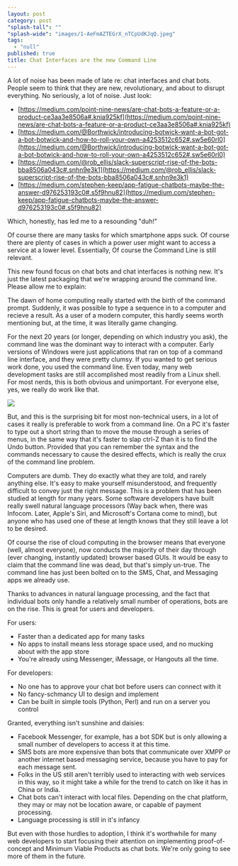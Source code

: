 ```yaml
---
layout: post
category: post
"splash-tall": ""
"splash-wide": "images/1-AeFmAZTEGrX_nTCpUdKJqQ.jpeg"
tags: 
  - "null"
published: true
title: Chat Interfaces are the new Command Line
---
```


A lot of noise has been made of late re: chat interfaces and chat bots. People seem to think that they are new, revolutionary, and about to disrupt everything. No seriously, a lot of noise. Just look:

* [https://medium.com/point-nine-news/are-chat-bots-a-feature-or-a-product-ce3aa3e8506a#.knia925kf](https://medium.com/point-nine-news/are-chat-bots-a-feature-or-a-product-ce3aa3e8506a#.knia925kf)
* [https://medium.com/@Borthwick/introducing-botwick-want-a-bot-got-a-bot-botwick-and-how-to-roll-your-own-a4253512c652#.sw5e60rl0](https://medium.com/@Borthwick/introducing-botwick-want-a-bot-got-a-bot-botwick-and-how-to-roll-your-own-a4253512c652#.sw5e60rl0)
* [https://medium.com/@rob_ellis/slack-superscript-rise-of-the-bots-bba8506a043c#.snhn9e3k1](https://medium.com/@rob_ellis/slack-superscript-rise-of-the-bots-bba8506a043c#.snhn9e3k1)
* [https://medium.com/stephen-keep/app-fatigue-chatbots-maybe-the-answer-d976253193c0#.s5f9hnu82](https://medium.com/stephen-keep/app-fatigue-chatbots-maybe-the-answer-d976253193c0#.s5f9hnu82)

Which, honestly, has led me to a resounding "duh!"

Of course there are many tasks for which smartphone apps suck. Of course there are plenty of cases in which a power user might want to access a service at a lower level. Essentially, Of course the Command Line is still relevant.

This new found focus on chat bots and chat interfaces is nothing new. It's just the latest packaging that we're wrapping around the command line. Please allow me to explain:

The dawn of home computing really started with the birth of the command prompt. Suddenly, it was possible to type a sequence in to a computer and recieve a result. As a user of a modern computer, this hardly seems worth mentioning but, at the time, it was literally game changing.

For the next 20 years (or longer, depending on which industry you ask), the command line was the dominant way to interact with a computer. Early versions of Windows were just applications that ran on top of a command line interface, and they were pretty clumsy. If you wanted to get serious work done, you used the command line. Even today, many web development tasks are still accomplished most readily from a Linux shell. For most nerds, this is both obvious and unimportant. For everyone else, yes, we really do work like that.

![][2]

But, and this is the surprising bit for most non-technical users, in a lot of cases it really is preferable to work from a command line. On a PC it's faster to type out a short string than to move the mouse through a series of menus, in the same way that it's faster to slap ctrl-Z than it is to find the Undo button. Provided that you can remember the syntax and the commands necessary to cause the desired effects, which is really the crux of the command line problem.

Computers are dumb. They do exactly what they are told, and rarely anything else. It's easy to make yourself misunderstood, and frequently difficult to convey just the right message. This is a problem that has been studied at length for many years. Some software developers have built really swell natural language processors (Way back when, there was Infocom. Later, Apple's Siri, and Microsoft's Cortana come to mind), but anyone who has used one of these at length knows that they still leave a lot to be desired.

Of course the rise of cloud computing in the browser means that everyone (well, almost everyone), now conducts the majority of their day through (ever changing, instantly updated) browser based GUIs. It would be easy to claim that the command line was dead, but that's simply un-true. The command line has just been bolted on to the SMS, Chat, and Messaging apps we already use.

Thanks to advances in natural language processing, and the fact that individual bots only handle a relatively small number of operations, bots are on the rise. This is great for users and developers.

For users:

* Faster than a dedicated app for many tasks
* No apps to install means less storage space used, and no mucking about with the app store
* You're already using Messenger, iMessage, or Hangouts all the time.

For developers:

* No one has to approve your chat bot before users can connect with it
* No fancy-schmancy UI to design and implement
* Can be built in simple tools (Python, Perl) and run on a server you control

Granted, everything isn't sunshine and daisies:

* Facebook Messenger, for example, has a bot SDK but is only allowing a small number of developers to access it at this time.
* SMS bots are more expensive than bots that communicate over XMPP or another internet based messaging service, because you have to pay for each message sent.
* Folks in the US still aren't terribly used to interacting with web services in this way, so it might take a while for the trend to catch on like it has in China or India.
* Chat bots can't interact with local files. Depending on the chat platform, they may or may not be location aware, or capable of payment processing.
* Language processing is still in it's infancy

But even with those hurdles to adoption, I think it's worthwhile for many web developers to start focusing their attention on implementing proof-of-concept and Minimum Viable Products as chat bots. We're only going to see more of them in the future.

[1]: https://cdn-images-1.medium.com/max/600/1*RUD6vylzeUaN3Kz0EV1e0g.jpeg
[2]: https://cdn-images-1.medium.com/max/2000/1*AeFmAZTEGrX_nTCpUdKJqQ.jpeg

